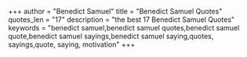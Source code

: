 +++
author = "Benedict Samuel"
title = "Benedict Samuel Quotes"
quotes_len = "17"
description = "the best 17 Benedict Samuel Quotes"
keywords = "benedict samuel,benedict samuel quotes,benedict samuel quote,benedict samuel sayings,benedict samuel saying,quotes, sayings,quote, saying, motivation"
+++

